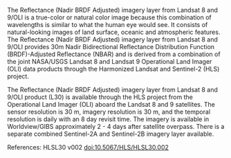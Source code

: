 The Reflectance (Nadir BRDF Adjusted) imagery layer from Landsat 8 and 9/OLI is a true-color or natural color image because this combination of wavelengths is similar to what the human eye would see. It consists of natural-looking images of land surface, oceanic and atmospheric features. The Reflectance (Nadir BRDF Adjusted) imagery layer from Landsat 8 and 9/OLI provides 30m Nadir Bidirectional Reflectance Distribution Function (BRDF)-Adjusted Reflectance (NBAR) and is derived from a combination of the joint NASA/USGS Landsat 8 and Landsat 9 Operational Land Imager (OLI) data products through the Harmonized Landsat and Sentinel-2 (HLS) project.

The Reflectance (Nadir BRDF Adjusted) imagery layer from Landsat 8 and 9/OLI product (L30) is available through the HLS project from the Operational Land Imager (OLI) aboard the Landsat 8 and 9 satellites. The sensor resolution is 30 m, imagery resolution is 30 m, and the temporal resolution is daily with an 8 day revisit time. The imagery is available in Worldview/GIBS approximately 2 - 4 days after satellite overpass. There is a separate combined Sentinel-2A and Sentinel-2B  imagery layer available.

References: HLSL30 v002 [doi:10.5067/HLS/HLSL30.002](https://doi.org/10.5067/HLS/HLSL30.002)
